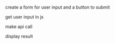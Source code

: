 create a form for user input and a button to submit

get user input in js 

make api call 

display result 
